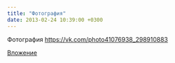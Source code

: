 ```yaml
---
title: "Фотография"
date: 2013-02-24 10:39:00 +0300
---
```


Фотография
https://vk.com/photo41076938_298910883

[Вложение](https://vk.com/photo41076938_298910883)
